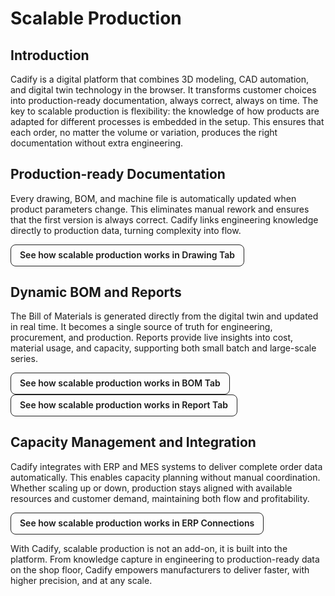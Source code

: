 # Scalable Production

## Introduction

Cadify is a digital platform that combines 3D modeling, CAD automation, and digital twin technology in the browser. It transforms customer choices into production-ready documentation, always correct, always on time. The key to scalable production is flexibility: the knowledge of how products are adapted for different processes is embedded in the setup. This ensures that each order, no matter the volume or variation, produces the right documentation without extra engineering.

## Production-ready Documentation

Every drawing, BOM, and machine file is automatically updated when product parameters change. This eliminates manual rework and ensures that the first version is always correct. Cadify links engineering knowledge directly to production data, turning complexity into flow.

<a href="/Cadify-User-Manual/cadify/task_panes/drawingTab"
   style="display:inline-block;padding:8px 14px;border:1px solid #222;border-radius:8px;
          text-decoration:none;font-weight:600;line-height:1.2;">
  See how scalable production works in Drawing Tab
</a>

## Dynamic BOM and Reports

The Bill of Materials is generated directly from the digital twin and updated in real time. It becomes a single source of truth for engineering, procurement, and production. Reports provide live insights into cost, material usage, and capacity, supporting both small batch and large-scale series.

<div class="grid">
  <div class="col-4">
    <a href="/Cadify-User-Manual/cadify/bom/bom/" style="display:inline-block;padding:8px 14px;border:1px solid #222;border-radius:8px; text-decoration:none;font-weight:600;line-height:1.2; text-align:center;">
      See how scalable production works in BOM Tab
  </a> 
  </div>
  <div class="col-8">
    <a href="/Cadify-User-Manual/cadify/controls/inputCadifyControls" style="display:inline-block;padding:8px 14px;border:1px solid #222;border-radius:8px; text-decoration:none;font-weight:600;line-height:1.2; text-align:center;">
      See how scalable production works in Report Tab
    </a>
  </div>
</div>

## Capacity Management and Integration

Cadify integrates with ERP and MES systems to deliver complete order data automatically. This enables capacity planning without manual coordination. Whether scaling up or down, production stays aligned with available resources and customer demand, maintaining both flow and profitability.

<a href="/Cadify-User-Manual/cadify/mediaManager/MediaManager/#1-print-from-excel-proxyreport"
   style="display:inline-block;padding:8px 14px;border:1px solid #222;border-radius:8px;
          text-decoration:none;font-weight:600;line-height:1.2;">
  See how scalable production works in ERP Connections
</a>

With Cadify, scalable production is not an add-on, it is built into the platform. From knowledge capture in engineering to production-ready data on the shop floor, Cadify empowers manufacturers to deliver faster, with higher precision, and at any scale.
